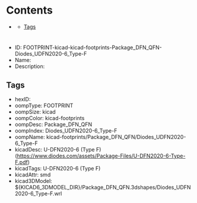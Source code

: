 



Contents
========

* [](#)
	* [Tags](#tags)

# 

- ID: FOOTPRINT-kicad-kicad-footprints-Package_DFN_QFN-Diodes_UDFN2020-6_Type-F
- Name: 
- Description: 

## Tags

- hexID: 
- oompType: FOOTPRINT
- oompSize: kicad
- oompColor: kicad-footprints
- oompDesc: Package_DFN_QFN
- oompIndex: Diodes_UDFN2020-6_Type-F
- oompName: kicad-footprints/Package_DFN_QFN/Diodes_UDFN2020-6_Type-F
- kicadDesc: U-DFN2020-6 (Type F) (https://www.diodes.com/assets/Package-Files/U-DFN2020-6-Type-F.pdf)
- kicadTags: U-DFN2020-6 (Type F)
- kicadAttr: smd
- kicad3DModel: ${KICAD6_3DMODEL_DIR}/Package_DFN_QFN.3dshapes/Diodes_UDFN2020-6_Type-F.wrl
